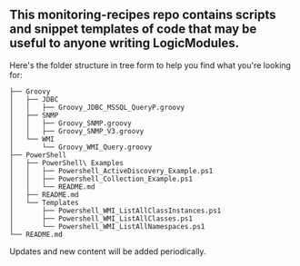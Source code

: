 ## This monitoring-recipes repo contains scripts and snippet templates of code that may be useful to anyone writing LogicModules.

Here's the folder structure in tree form to help you find what you're looking for:

```
├── Groovy
│   ├── JDBC 
│   │   ├── Groovy_JDBC_MSSQL_QueryP.groovy
│   ├── SNMP
│   │   ├── Groovy_SNMP.groovy
│   │   ├── Groovy_SNMP_V3.groovy
│   └── WMI
│       └── Groovy_WMI_Query.groovy
├── PowerShell
│   ├── PowerShell\ Examples
│   │   ├── Powershell_ActiveDiscovery_Example.ps1
│   │   ├── Powershell_Collection_Example.ps1
│   │   └── README.md
│   ├── README.md
│   └── Templates
│       ├── Powershell_WMI_ListAllClassInstances.ps1
│       ├── Powershell_WMI_ListAllClasses.ps1
│       └── Powershell_WMI_ListAllNamespaces.ps1
└── README.md

```
Updates and new content will be added periodically.
